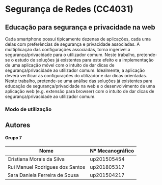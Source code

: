 # Segurança de Redes (CC4031)

## Educação para segurança e privacidade na web
Cada smartphone possui tipicamente dezenas de aplicações, cada uma delas com preferências de segurança e privacidade associadas. A multiplicação das configurações associadas, torna ingerível a segurança/privacidade para o utilizador comum. Neste trabalho, pretende-se o estudo de soluções já existentes para este efeito e a implementação de uma aplicação móvel com o intuito de dar dicas de segurança/privacidade ao utilizador comum. Idealmente, a aplicação deverá verificar as configurações do utilizador e dar dicas orientadas.
Neste trabalho, pretende-se uma análise das soluções já existentes para educação de segurança/privacidade na web e o desenvolvimento de uma aplicação web (e.g. extensão para browser) com o intuito de dar dicas de segurança/privacidade ao utilizador comum.

### Modo de utilização


## Autores

#### Grupo 7

| Nome                            | Nº Mecanográfico   |
| ------------------------------- | -------------------| 
| Cristiana Morais da Silva       | up201505454        |
| Rui Manuel Rodrigues dos Santos | up201805317        |
| Sara Daniela Ferreira de Sousa  | up201504217        |
